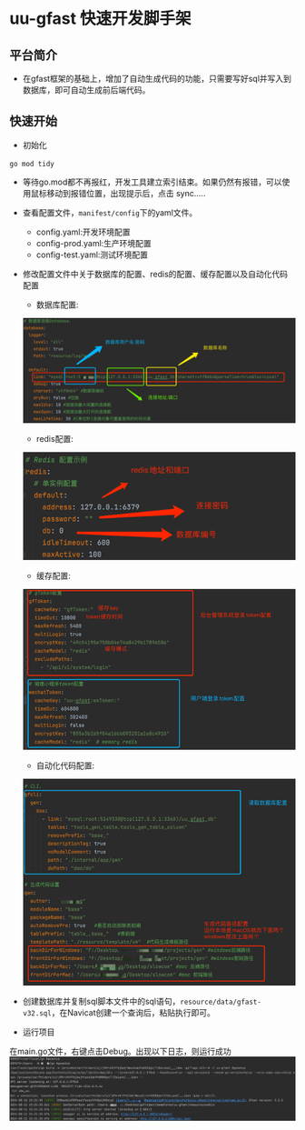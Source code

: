 # uu-gfast 快速开发脚手架

## 平台简介

* 在gfast框架的基础上，增加了自动生成代码的功能，只需要写好sql并写入到数据库，即可自动生成前后端代码。

## 快速开始
* 初始化

`go mod tidy`

* 等待go.mod都不再报红，开发工具建立索引结束。如果仍然有报错，可以使用鼠标移动到报错位置，出现提示后，点击 sync.....

* 查看配置文件，`manifest/config`下的yaml文件。
  - config.yaml:开发环境配置
  - config-prod.yaml:生产环境配置
  - config-test.yaml:测试环境配置

* 修改配置文件中关于数据库的配置、redis的配置、缓存配置以及自动化代码配置
    - 数据库配置:

    ![img_4.png](resource/public/img/img_4.png)

    - redis配置:

    ![img_1.png](resource/public/img/img_1.png)

    - 缓存配置:

    ![img_2.png](resource/public/img/img_2.png)

    - 自动化代码配置:

    ![img_3.png](resource/public/img/img_3.png)


* 创建数据库并复制sql脚本文件中的sql语句，`resource/data/gfast-v32.sql`，在Navicat创建一个查询后，粘贴执行即可。


* 运行项目

在main.go文件，右键点击Debug。出现以下日志，则运行成功
![img_5.png](resource/public/img/img_5.png)